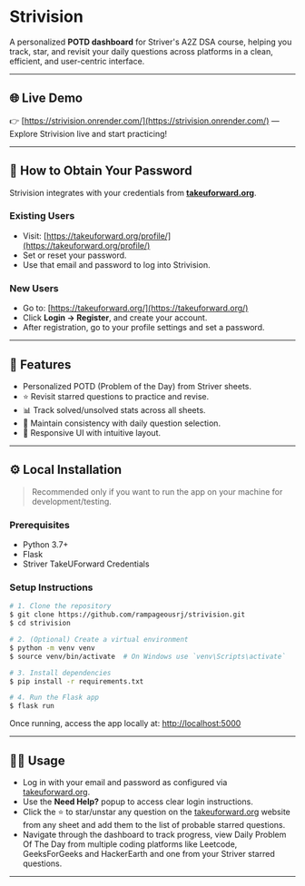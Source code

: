 # Strivision

A personalized **POTD dashboard** for Striver's A2Z DSA course, helping you track, star, and revisit your daily questions across platforms in a clean, efficient, and user-centric interface.

---

## 🌐 Live Demo

👉 [https://strivision.onrender.com/](https://strivision.onrender.com/) — Explore Strivision live and start practicing!

---

## 🔐 How to Obtain Your Password

Strivision integrates with your credentials from **[takeuforward.org](https://takeuforward.org/)**.

### Existing Users

-  Visit: [https://takeuforward.org/profile/](https://takeuforward.org/profile/)
- Set or reset your password.
- Use that email and password to log into Strivision.

### New Users

- Go to: [https://takeuforward.org/](https://takeuforward.org/)
- Click **Login → Register**, and create your account.
- After registration, go to your profile settings and set a password.

---

## 📌 Features

* Personalized POTD (Problem of the Day) from Striver sheets.
* ⭐ Revisit starred questions to practice and revise.
* 📊 Track solved/unsolved stats across all sheets.
* 📅 Maintain consistency with daily question selection.
* 📱 Responsive UI with intuitive layout.


---

## ⚙️ Local Installation

> Recommended only if you want to run the app on your machine for development/testing.

### Prerequisites

* Python 3.7+
* Flask
* Striver TakeUForward Credentials

### Setup Instructions

```bash
# 1. Clone the repository
$ git clone https://github.com/rampageousrj/strivision.git
$ cd strivision

# 2. (Optional) Create a virtual environment
$ python -m venv venv
$ source venv/bin/activate  # On Windows use `venv\Scripts\activate`

# 3. Install dependencies
$ pip install -r requirements.txt

# 4. Run the Flask app
$ flask run
```

Once running, access the app locally at: [http://localhost:5000](http://localhost:5000)

---

## 🧑‍💻 Usage

* Log in with your email and password as configured via [takeuforward.org](https://takeyouforward.org).
* Use the **Need Help?** popup to access clear login instructions.
* Click the ⭐ to star/unstar any question on the [takeuforward.org](https://takeyouforward.org) website from any sheet and add them to the list of probable starred questions.
* Navigate through the dashboard to track progress, view Daily Problem Of The Day from multiple coding platforms like Leetcode, GeeksForGeeks and HackerEarth and one from your Striver starred questions.

---
